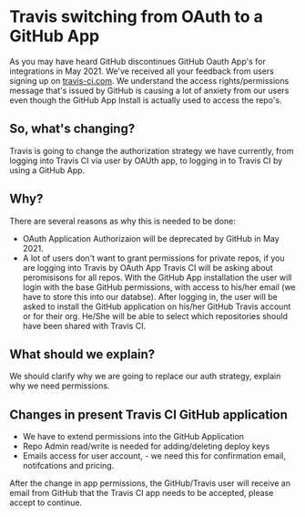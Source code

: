# Travis switching from OAuth to a GitHub App

As you may have heard GitHub discontinues GitHub Oauth App's for integrations in May 2021. We've received all your feedback from users signing up on [travis-ci.com](http://www.travis-ci.com). We understand the access rights/permissions message that's issued by GitHub is causing a lot of anxiety from our users even though the GitHub App Install is actually used to access the repo's. 

## So, what's changing? 

Travis is going to change the authorization strategy we have currently, from logging into Travis CI via user by OAUth app, to logging in to Travis CI by using a GitHub App. 

## Why? 

There are several reasons as why this is needed to be done: 

- OAuth Application Authorizaion will be deprecated by GitHub in May 2021. 
- A lot of users don't want to grant permissions for private repos, if you are logging into Travis by OAuth App Travis CI will be asking about peromisisons for all repos. With the GitHub App installation the user will login with the base GitHub permissions, with access to his/her email (we have to store this into our databse). After logging in, the user will be asked to install the GitHub application on his/her GitHub Travis account or for their org. He/She will be able to select which repositories should have been shared with Travis CI. 

## What should we explain? 

We should clarify why we are going to replace our auth strategy, explain why we need permissions. 

## Changes in present Travis CI GitHub application 

- We have to extend permissions into the GitHub Application
- Repo Admin read/write is needed for adding/deleting deploy keys
- Emails access for user account, - we need this for confirmation email, notifcations and pricing. 

After the change in app permissions, the GitHub/Travis user will receive an email from GitHub that the Travis CI app needs to be accepted, please accept to continue.
